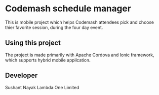Codemash schedule manager
========================

This is mobile project which helps Codemash attendees pick and choose thier favorite session, during the four day event.

## Using this project

The project is made primarily with Apache Cordova and Ionic framework, which supports hybrid mobile appilcation.
 
## Developer
Sushant Nayak
Lambda One Limited
